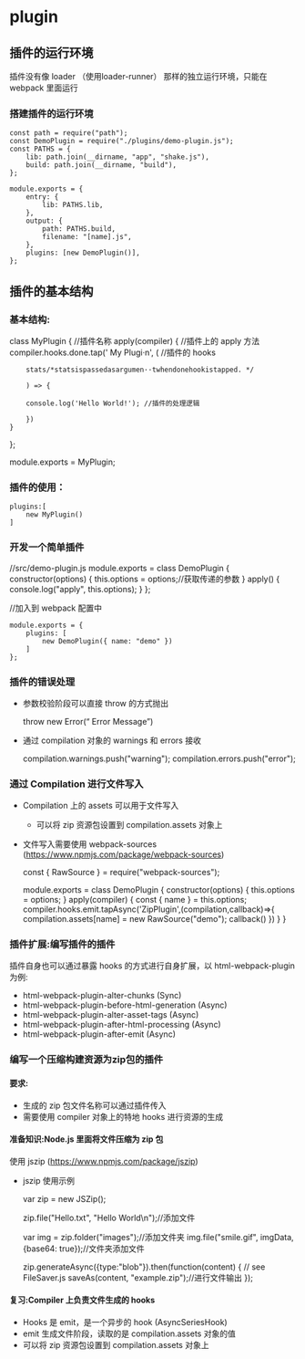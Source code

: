 # plugin

## 插件的运行环境

插件没有像 loader （使用loader-runner） 那样的独立运行环境，只能在 webpack 里面运行

### 搭建插件的运行环境



    const path = require("path");
    const DemoPlugin = require("./plugins/demo-plugin.js");
    const PATHS = {
        lib: path.join(__dirname, "app", "shake.js"), 
        build: path.join(__dirname, "build"),
    };

    module.exports = { 
        entry: {
            lib: PATHS.lib, 
        },
        output: {
            path: PATHS.build, 
            filename: "[name].js",
        },
        plugins: [new DemoPlugin()], 
    };





## 插件的基本结构

### 基本结构:

class MyPlugin {  //插件名称
    apply(compiler) { //插件上的 apply 方法
        compiler.hooks.done.tap(' My Plugi·n', ( //插件的 hooks

        stats/*statsispassedasargumen··twhendonehookistapped. */

        ) => {

        console.log('Hello World!'); //插件的处理逻辑

        })
    } 
}; 

module.exports = MyPlugin;

### 插件的使用：

    plugins:[
        new MyPlugin()
    ]

### 开发一个简单插件

//src/demo-plugin.js
module.exports = class DemoPlugin { 
    constructor(options) {
        this.options = options;//获取传递的参数
    } 
    apply() {
        console.log("apply", this.options);
    } 
};

//加入到 webpack 配置中

    module.exports = { 
        plugins: [
            new DemoPlugin({ name: "demo" })
        ] 
    };


### 插件的错误处理


* 参数校验阶段可以直接 throw 的方式抛出

    throw new Error(“ Error Message”)

* 通过 compilation 对象的 warnings 和 errors 接收

    compilation.warnings.push("warning"); 
    compilation.errors.push("error");


### 通过 Compilation 进行文件写入


* Compilation 上的 assets 可以用于文件写入
   
    - 可以将 zip 资源包设置到 compilation.assets 对象上

* 文件写入需要使用 webpack-sources (https://www.npmjs.com/package/webpack-sources)
  
    const { RawSource } = require("webpack-sources"); 

    module.exports = class DemoPlugin {
        constructor(options) {
            this.options = options;
        } 
        apply(compiler) {
            const { name } = this.options; 
            compiler.hooks.emit.tapAsync('ZipPlugin',(compilation,callback)=>{
                compilation.assets[name] = new RawSource("demo");
                callback() 
            })
        } 
    }

### 插件扩展:编写插件的插件

插件自身也可以通过暴露 hooks 的方式进行自身扩展，以 html-webpack-plugin 为例:

* html-webpack-plugin-alter-chunks (Sync) 
* html-webpack-plugin-before-html-generation (Async) 
* html-webpack-plugin-alter-asset-tags (Async) 
* html-webpack-plugin-after-html-processing (Async) 
* html-webpack-plugin-after-emit (Async)


### 编写一个压缩构建资源为zip包的插件

#### 要求:

* 生成的 zip 包文件名称可以通过插件传入
* 需要使用 compiler 对象上的特地 hooks 进行资源的生成

####  准备知识:Node.js 里面将文件压缩为 zip 包


使用 jszip (https://www.npmjs.com/package/jszip)

* jszip 使用示例


    var zip = new JSZip();

    zip.file("Hello.txt", "Hello World\n");//添加文件

    var img = zip.folder("images");//添加文件夹
    img.file("smile.gif", imgData, {base64: true});//文件夹添加文件

    zip.generateAsync({type:"blob"}).then(function(content) {
        // see FileSaver.js
        saveAs(content, "example.zip");//进行文件输出
    });

#### 复习:Compiler 上负责文件生成的 hooks

* Hooks 是 emit，是一个异步的 hook (AsyncSeriesHook) 
* emit 生成文件阶段，读取的是 compilation.assets 对象的值
* 可以将 zip 资源包设置到 compilation.assets 对象上